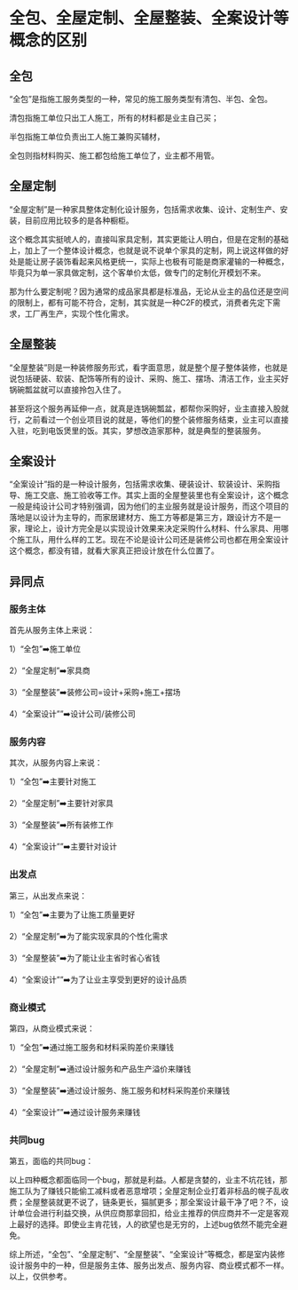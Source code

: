 # 全包、全屋定制、全屋整装、全案设计等概念的区别

## 全包

“全包”是指施工服务类型的一种，常见的施工服务类型有清包、半包、全包。

清包指施工单位只出工人施工，所有的材料都是业主自己买；

半包指施工单位负责出工人施工兼购买辅材，

全包则指材料购买、施工都包给施工单位了，业主都不用管。

## 全屋定制

“全屋定制”是一种家具整体定制化设计服务，包括需求收集、设计、定制生产、安装，目前应用比较多的是各种橱柜。

这个概念其实挺唬人的，直接叫家具定制，其实更能让人明白，但是在定制的基础上，加上了一个整体设计概念，也就是说不说单个家具的定制，网上说这样做的好处是能让房子装饰看起来风格更统一，实际上也极有可能是商家灌输的一种概念，毕竟只为单一家具做定制，这个客单价太低，做专门的定制化开模划不来。

那为什么要定制呢？因为通常的成品家具都是标准品，无论从业主的品位还是空间的限制上，都有可能不符合，定制，其实就是一种C2F的模式，消费者先定下需求，工厂再生产，实现个性化需求。

## 全屋整装

“全屋整装”则是一种装修服务形式，看字面意思，就是整个屋子整体装修，也就是说包括硬装、软装、配饰等所有的设计、采购、施工、摆场、清洁工作，业主买好锅碗瓢盆就可以直接拎包入住了。

甚至将这个服务再延伸一点，就真是连锅碗瓢盆，都帮你采购好，业主直接入股就行，之前看过一个创业项目说的就是，等他们的整个装修服务结束，业主可以直接入驻，吃到电饭煲里的饭。其实，梦想改造家那种，就是典型的整装服务。

## 全案设计

“全案设计”指的是一种设计服务，包括需求收集、硬装设计、软装设计、采购指导、施工交底、施工验收等工作。其实上面的全屋整装里也有全案设计，这个概念一般是纯设计公司才特别强调，因为他们的主业服务就是设计服务，而这个项目的落地是以设计为主导的，而家居建材方、施工方等都是第三方，跟设计方不是一家，理论上，设计方完全是以实现设计效果来决定采购什么材料、什么家具、用哪个施工队，用什么样的工艺。现在不论是设计公司还是装修公司也都在用全案设计这个概念，都没有错，就看大家真正把设计放在什么位置了。

## 异同点

### 服务主体

首先从服务主体上来说：

1）“全包”➡️施工单位

2）“全屋定制”➡️家具商

3）“全屋整装”➡️装修公司=设计+采购+施工+摆场

4）“全案设计””➡️设计公司/装修公司

### 服务内容

其次，从服务内容上来说：

1）“全包”➡️主要针对施工

2）“全屋定制”➡️主要针对家具

3）“全屋整装”➡️所有装修工作

4）“全案设计””➡️主要针对设计

### 出发点

第三，从出发点来说：

1）“全包”➡️主要为了让施工质量更好

2）“全屋定制”➡️为了能实现家具的个性化需求

3）“全屋整装”➡️为了能让业主省时省心省钱

4）“全案设计””➡️为了让业主享受到更好的设计品质

### 商业模式

第四，从商业模式来说：

1）“全包”➡️通过施工服务和材料采购差价来赚钱

2）“全屋定制”➡️通过设计服务和产品生产溢价来赚钱

3）“全屋整装”➡️通过设计服务、施工服务和材料采购差价来赚钱

4）“全案设计””➡️通过设计服务来赚钱

### 共同bug

第五，面临的共同bug：

以上四种概念都面临同一个bug，那就是利益。人都是贪婪的，业主不坑花钱，那施工队为了赚钱只能偷工减料或者恶意增项；全屋定制企业打着非标品的幌子乱收费；全屋整装就更不说了，链条更长，猫腻更多；那全案设计最干净了吧？不，设计单位会进行利益交换，从供应商那拿回扣，给业主推荐的供应商并不一定是客观上最好的选择。即使业主肯花钱，人的欲望也是无穷的，上述bug依然不能完全避免。

综上所述，“全包”、“全屋定制”、“全屋整装”、“全案设计”等概念，都是室内装修设计服务中的一种，但是服务主体、服务出发点、服务内容、商业模式都不一样。 以上，仅供参考。
